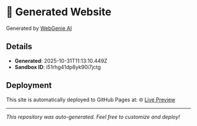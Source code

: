 # 🤖 Generated Website

Generated by [WebGenie AI](https://github.com/Prish399/web_genie_fin)

## Details
- **Generated**: 2025-10-31T11:13:10.449Z
- **Sandbox ID**: i51rhg41dp8yk90i7jctg

## Deployment
This site is automatically deployed to GitHub Pages at:
🌐 [Live Preview](prish399.github.io/generated-site-PXHOOS/)

---
*This repository was auto-generated. Feel free to customize and deploy!*
